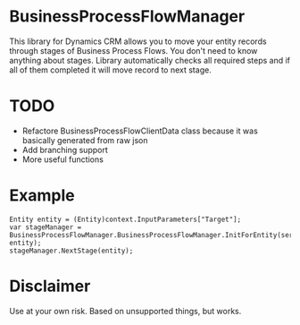 # BusinessProcessFlowManager
This library for Dynamics CRM allows you to move your entity records through stages of Business Process Flows. You don't need to know anything about stages. Library automatically checks all required steps and if all of them completed it will move record to next stage.

# TODO
* Refactore BusinessProcessFlowClientData class because it was basically generated from raw json
* Add branching support
* More useful functions

# Example

```
Entity entity = (Entity)context.InputParameters["Target"];
var stageManager = BusinessProcessFlowManager.BusinessProcessFlowManager.InitForEntity(service, entity);
stageManager.NextStage(entity);
```


# Disclaimer

Use at your own risk. Based on unsupported things, but works.
